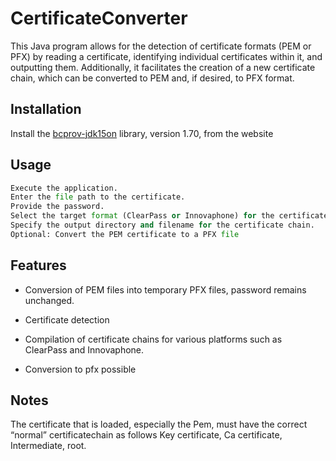 # CertificateConverter

This Java program allows for the detection of certificate formats (PEM or PFX) by reading a certificate, identifying individual certificates within it, and outputting them. Additionally, it facilitates the creation of a new certificate chain, which can be converted to PEM and, if desired, to PFX format.


## Installation

Install the [bcprov-jdk15on](https://mvnrepository.com/artifact/org.bouncycastle/bcprov-jdk15on)
library, version 1.70, from the website
## Usage

```python
Execute the application.
Enter the file path to the certificate.
Provide the password.
Select the target format (ClearPass or Innovaphone) for the certificate chain.
Specify the output directory and filename for the certificate chain.
Optional: Convert the PEM certificate to a PFX file
```
## Features
- Conversion of PEM files into temporary PFX files, password remains unchanged.
- Certificate detection

- Compilation of certificate chains for various platforms such as ClearPass and Innovaphone.

- Conversion to pfx possible


## Notes
The certificate that is loaded, especially the Pem, must have the correct “normal” certificatechain as follows Key certificate, Ca certificate, Intermediate, root.